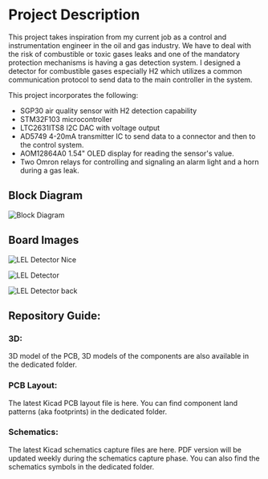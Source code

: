 # Project Description

This project takes inspiration from my current job as a control and instrumentation engineer in the oil and gas industry. We have to deal with the risk of combustible or toxic gases leaks and one of the mandatory protection mechanisms is having a gas detection system. I designed a detector for combustible gases especially H2 which utilizes a common communication protocol to send data to the main controller in the system. 

This project incorporates the following: 
- SGP30 air quality sensor with H2 detection capability
- STM32F103 microcontroller
- LTC2631ITS8 I2C DAC with voltage output
- AD5749 4-20mA transmitter IC to send data to a connector and then to the control system.
- AOM12864A0 1.54" OLED display for reading the sensor's value.
- Two Omron relays for controlling and signaling an alarm light and a horn during a gas leak.

## Block Diagram

![Block Diagram](https://user-images.githubusercontent.com/71399691/196049351-8af7a224-e577-4999-854c-2059e4e5a7d0.jpg)

## Board Images

![LEL Detector Nice ](https://user-images.githubusercontent.com/71399691/196050011-fba6fb54-3544-4988-93b3-46cdcc803abd.jpg)

![LEL Detector](https://user-images.githubusercontent.com/71399691/196050020-7f369ce2-1a90-4e75-aa05-27d5c61337ae.jpg)

![LEL Detector back ](https://user-images.githubusercontent.com/71399691/196050032-1eafafcb-c521-4b27-8a59-2ccf92db90e6.jpg)

## Repository Guide:

### 3D:

3D model of the PCB, 3D models of the components are also available in the dedicated folder.

### PCB Layout: 

The latest Kicad PCB layout file is here. You can find component land patterns (aka footprints) in the dedicated folder.

### Schematics:

The latest Kicad schematics capture files are here. PDF version will be updated weekly during the schematics capture phase. You can also find the schematics symbols in the dedicated folder. 

